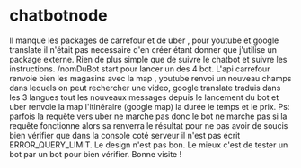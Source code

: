 # chatbotnode
Il manque les packages de carrefour et de uber , pour youtube et google translate il n'était pas necessaire d'en créer étant donner que j'utilise un package externe. 
Rien de plus simple que de suivre le chatbot et suivre les instructions. 
/nomDuBot start pour lancer un des 4 bot. 
L'api carrefour renvoie bien les magasins avec la map , youtube renvoi un nouveau champs dans lequels on peut rechercher une video, google translate traduis dans les 3 langues tout les nouveaux messages depuis le lancement du bot et uber renvoie la map l'itinéraire (google map) la durée le temps et le prix. 
Ps: parfois la requête vers uber ne marche pas donc le bot ne marche pas si la requête fonctionne alors sa renverra le résultat pour ne pas avoir de soucis bien vérifier que dans la console coté serveur il n'est pas écrit ERROR_QUERY_LIMIT.
Le design n'est pas bon. 
Le mieux c'est de tester un bot par un bot pour bien vérifier.
Bonne visite ! 
